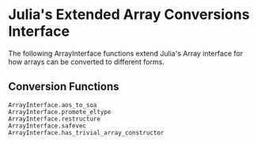 # Julia's Extended Array Conversions Interface

The following ArrayInterface functions extend Julia's Array interface for how arrays
can be converted to different forms.

## Conversion Functions

```@docs
ArrayInterface.aos_to_soa
ArrayInterface.promote_eltype
ArrayInterface.restructure
ArrayInterface.safevec
ArrayInterface.has_trivial_array_constructor
```
